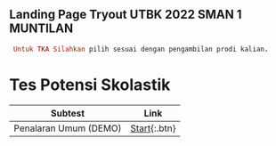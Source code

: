 
## Landing Page Tryout UTBK 2022 SMAN 1 MUNTILAN

```ruby
 Untuk TKA Silahkan pilih sesuai dengan pengambilan prodi kalian.
```

# Tes Potensi Skolastik

| Subtest | Link |
|-------|--------|
| Penalaran Umum (DEMO) | [Start](https://quilgo.com/form/auth/google?formHash=PsBKIEc1KT01VMtm){:.btn}| 

<style>
  .footer {
    display: none;
  }
</style>
